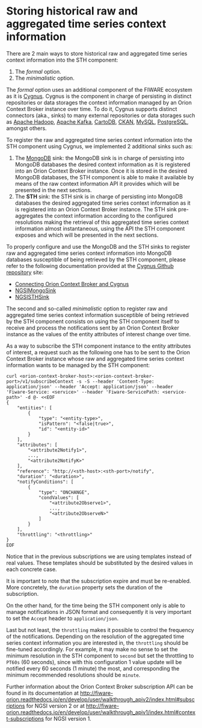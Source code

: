 # Storing historical raw and aggregated time series context information

There are 2 main ways to store historical raw and aggregated time series context information into the STH component:
1. The _formal_ option.
2. The _minimalistic_ option.

The _formal_ option uses an additional component of the FIWARE ecosystem as it is [Cygnus](https://github.com/telefonicaid/fiware-cygnus/). Cygnus is the component in charge of persisting in distinct repositories or data storages the context information managed by an Orion Context Broker instance over time. To do it, Cygnus supports distinct connectors (aka., sinks) to many external repositories or data storages such as [Apache Hadoop](https://hadoop.apache.org), [Apache Kafka](https://kafka.apache.org), [CartoDB](https://cartodb.com), [CKAN](http://ckan.org), [MySQL](https://www.mysql.com), [PostgreSQL](https://www.postgresql.org), amongst others.

To register the raw and aggregated time series context information into the STH component using Cygnus, we implemented 2 additional sinks such as:
1. The [MongoDB](https://www.mongodb.com) sink: the MongoDB sink is in charge of persisting into MongoDB databases the desired context information as it is registered into an Orion Context Broker instance. Once it is stored in the desired MongoDB databases, the STH component is able to make it available by means of the raw context information API it provides which will be presented in the next sections.
2. The **STH** sink: the STH sink is in charge of persisting into MongoDB databases the desired aggregated time series context information as it is registered into an Orion Context Broker instance. The STH sink pre-aggregates the context information according to the configured resolutions making the retrieval of this aggregated time series context information almost instantaneous, using the API the STH component exposes and which will be presented in the next sections.

To properly configure and use the MongoDB and the STH sinks to register raw and aggregated time series context information into MongoDB databases susceptible of being retrieved by the STH component, please refer to the following documentation provided at the [Cygnus Github repository]() site:
* [Connecting Orion Context Broker and Cygnus](https://github.com/telefonicaid/fiware-cygnus/blob/master/doc/cygnus-ngsi/user_and_programmer_guide/connecting_orion.md)
* [NGSIMongoSink](https://github.com/telefonicaid/fiware-cygnus/blob/master/doc/cygnus-ngsi/flume_extensions_catalogue/ngsi_mongo_sink.md)
* [NGSISTHSink](https://github.com/telefonicaid/fiware-cygnus/blob/master/doc/cygnus-ngsi/flume_extensions_catalogue/ngsi_sth_sink.md)

The second and so-called _minimalistic_ option to register raw and aggregated time series context information susceptible of being retrieved by the STH component consists on using the STH component itself to receive and process the notifications sent by an Orion Context Broker instance as the values of the entity attributes of interest change over time.

As a way to subscribe the STH component instance to the entity attributes of interest, a request such as the following one has to be sent to the Orion Context Broker instance whose raw and aggregated time series context information wants to be managed by the STH component:

```
curl <orion-context-broker-host>:<orion-context-broker-port>/v1/subscribeContext -s -S --header 'Content-Type: application/json' --header 'Accept: application/json' --header 'Fiware-Service: <service>' --header 'Fiware-ServicePath: <service-path>' -d @- <<EOF
{
    "entities": [
        {
            "type": "<entity-type>",
            "isPattern": "<false|true>",
            "id": "<entity-id>"
        }
    ],
    "attributes": [
        "<attribute2Notify1>",
        ...,
        "<attribute2NotifyK>"
    ],
    "reference": "http://<sth-host>:<sth-port>/notify",
    "duration": "<duration>",
    "notifyConditions": [
        {
            "type": "ONCHANGE",
            "condValues": [
                "<attribute2Observe1>",
                ...,
                "<attribute2ObserveN>"
            ]
        }
    ],
    "throttling": "<throttling>"
}
EOF
```

Notice that in the previous subscriptions we are using templates instead of real values. These templates should be substituted by the desired values in each concrete case.

It is important to note that the subscription expire and must be re-enabled. More concretely, the `duration` property sets the duration of the subscription.

On the other hand, for the time being the STH component only is able to manage notifications in JSON format and consequently it is very important to set the `Accept` header to `application/json`.

Last but not least, the `throttling` makes it possible to control the frequency of the notifications. Depending on the resolution of the aggregated time series context information you are interested
in, the `throttling` should be fine-tuned accordingly. For example, it may make no sense to set the minimum resolution in the STH component to `second` but set the throttling to `PT60s` (60 seconds), since with this configuration 1 value update will be notified every 60 seconds (1 minute) the most, and corresponding the minimum recommended resolutions should be `minute`.

Further information about the Orion Context Broker subscription API can be found in its documentation at http://fiware-orion.readthedocs.io/en/develop/user/walkthrough_apiv2/index.html#subscriptions for NGSI version 2 or at http://fiware-orion.readthedocs.io/en/develop/user/walkthrough_apiv1/index.html#context-subscriptions for NGSI version 1.
